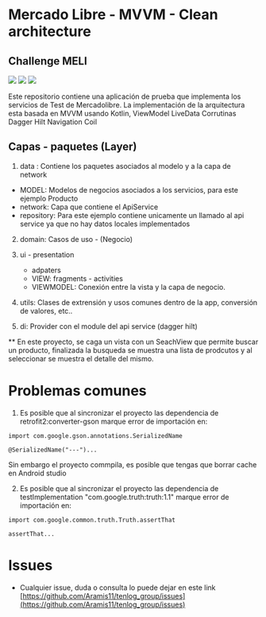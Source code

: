 # Mercado Libre - MVVM - Clean architecture
## Challenge MELI

<img src="./images/IMG_1.png">
<img src="./images/IMG_2.png">
<img src="./images/IMG_3.png">

Este repositorio contiene una aplicación de prueba que implementa los servicios de Test de Mercadolibre. La implementación de la arquitectura esta basada en MVVM usando Kotlin,  ViewModel
LiveData
Corrutinas
Dagger Hilt
Navigation
Coil


## Capas - paquetes (Layer)

1. data : Contiene los paquetes asociados al modelo y a la capa de network
  - MODEL: Modelos de negocios asociados a los servicios, para este ejemplo Producto
  - network: Capa que contiene el ApiService
  - repository: Para este ejemplo contiene unicamente un llamado al api service ya que no hay datos locales implementados


2. domain: Casos de uso - (Negocio)

3. ui - presentation 
    - adpaters
    - VIEW: fragments - activities
    - VIEWMODEL: Conexión entre la vista y la capa de negocio.

4. utils: Clases de extrensión y usos comunes dentro de la app, conversión de valores, etc..

5. di: Provider con el module del api service (dagger hilt)
    

** En este proyecto, se caga un vista con un SeachView que permite buscar un producto, finalizada la busqueda se muestra una lista de prodcutos y al seleccionar se muestra el detalle del mismo. 

# Problemas comunes

1. Es posible que al sincronizar el proyecto las dependencia de retrofit2:converter-gson marque error de importación en:

```
import com.google.gson.annotations.SerializedName

@SerializedName("---")...

```

Sin embargo el proyecto commpila, es posible que tengas que borrar cache en Android studio


2. Es posible que al sincronizar el proyecto las dependencia de  testImplementation "com.google.truth:truth:1.1" marque error de importación en:


```
import com.google.common.truth.Truth.assertThat

assertThat...

```

# Issues

- Cualquier issue, duda o consulta lo puede dejar en este link [https://github.com/Aramis11/tenlog_group/issues](https://github.com/Aramis11/tenlog_group/issues) 
